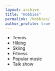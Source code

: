 ```yaml
---
layout: archive
title: "Hobbies"
permalink: /hobbies/
author_profile: true
---
```



<ul>
<li> Tennis</li>

<li> Hiking</li>
<li>Skiing</li>

<li> Fitness</li>

<li> Popular music</li>

<li> Talk show</li>

</ul>

